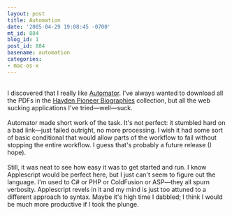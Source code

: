 ```yaml
---
layout: post
title: Automation
date: '2005-04-29 19:08:45 -0700'
mt_id: 884
blog_id: 1
post_id: 884
basename: automation
categories:
- mac-os-x
---
```

<br />I discovered that I really like <a href="http://www.apple.com/macosx/features/automator/">Automator</a>. I've always wanted to download all the PDFs in the <a href="http://www.asu.edu/lib/archives/azbio/azbio.htm">Hayden Pioneer Biographies</a> collection, but all the web sucking applications I've tried&#x2014;well&#x2014;suck.<br /><br />Automator made short work of the task. It's not perfect: it stumbled hard on a bad link&#x2014;just failed outright, no more processing. I wish it had some sort of basic conditional that would allow parts of the workflow to fail without stopping the entire workflow. I guess that's probably a future release (I hope).<br /><br />Still, it was neat to see how easy it was to get started and run. I know Applescript would be perfect here, but I just can't seem to figure out the language. I'm used to C# or PHP or ColdFusion or ASP&#x2014;they all spurn verbosity. Applescript revels in it and my mind is just too attuned to a different approach to syntax. Maybe it's high time I dabbled; I think I would be much more productive if I took the plunge.<br /><br /><br />

